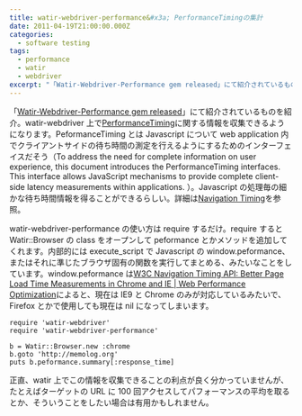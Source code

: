 ```yaml
---
title: watir-webdriver-performance&#x3a; PerformanceTimingの集計
date: 2011-04-19T21:00:00.000Z
categories:
  - software testing
tags:
  - performance
  - watir
  - webdriver
excerpt: "「Watir-Webdriver-Performance gem released」にて紹介されているものを紹介。watir-webdriver上でPerformanceTimingに関する情報を収集できるようになります。PeformanceTimingとはJavascriptについてweb application内でクライアントサイドの待ち時間の測定を行えるようにするためのインターフェイスだそう（To address the need for complete information on user experience, this document introduces the PerformanceTiming interfaces. This interface allows JavaScript mechanisms to provide complete client-side latency measurements within applications. ）。Javascriptの処理毎の細かな待ち時間情報を得ることができるらしい。詳細はNavigation Timingを参照。"
---
```


「[Watir-Webdriver-Performance gem released](http://altentee.com/blogs/2011/watir-webdriver-performance-gem-released/)」にて紹介されているものを紹介。watir-webdriver 上で[PerformanceTiming](http://w3c-test.org/webperf/specs/NavigationTiming/#nt-navigation-timing-interface)に関する情報を収集できるようになります。PeformanceTiming とは Javascript について web application 内でクライアントサイドの待ち時間の測定を行えるようにするためのインターフェイスだそう（To address the need for complete information on user experience, this document introduces the PerformanceTiming interfaces. This interface allows JavaScript mechanisms to provide complete client-side latency measurements within applications. ）。Javascript の処理毎の細かな待ち時間情報を得ることができるらしい。詳細は[Navigation Timing](http://w3c-test.org/webperf/specs/NavigationTiming/)を参照。

watir-webdriver-performance の使い方は require するだけ。require すると Watir::Browser の class をオープンして peformance とかメソッドを追加してくれます。内部的には execute_script で Javascript の window.peformance、またはそれに準じたブラウザ固有の関数を実行してまとめる、みたいなことをしています。window.peformance は[W3C Navigation Timing API: Better Page Load Time Measurements in Chrome and IE | Web Performance Optimization](http://blog.yottaa.com/2011/03/w3c-navigation-timing-api-better-page-load-time-measurements-in-chrome-and-ie/)によると、現在は IE9 と Chrome のみが対応しているみたいで、Firefox とかで使用しても現在は nil になってしまいます。

```
require 'watir-webdriver'
require 'watir-webdriver-performance'

b = Watir::Browser.new :chrome
b.goto 'http://memolog.org'
puts b.peformance.summary[:response_time]

```

正直、watir 上でこの情報を収集できることの利点が良く分かっていませんが、たとえばターゲットの URL に 100 回アクセスしてパフォーマンスの平均を取るとか、そういうことをしたい場合は有用かもしれません。
